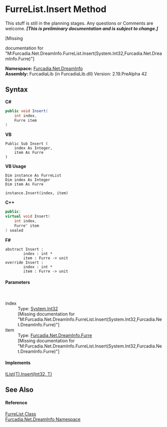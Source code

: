 # FurreList.Insert Method 
This stuff is still in the planning stages. Any questions or Comments are welcome. _**\[This is preliminary documentation and is subject to change.\]**_

\[Missing <summary> documentation for "M:Furcadia.Net.DreamInfo.FurreList.Insert(System.Int32,Furcadia.Net.DreamInfo.Furre)"\]

**Namespace:**&nbsp;<a href="N_Furcadia_Net_DreamInfo">Furcadia.Net.DreamInfo</a><br />**Assembly:**&nbsp;FurcadiaLib (in FurcadiaLib.dll) Version: 2.19.PreAlpha 42

## Syntax

**C#**<br />
``` C#
public void Insert(
	int index,
	Furre item
)
```

**VB**<br />
``` VB
Public Sub Insert ( 
	index As Integer,
	item As Furre
)
```

**VB Usage**<br />
``` VB Usage
Dim instance As FurreList
Dim index As Integer
Dim item As Furre

instance.Insert(index, item)
```

**C++**<br />
``` C++
public:
virtual void Insert(
	int index, 
	Furre^ item
) sealed
```

**F#**<br />
``` F#
abstract Insert : 
        index : int * 
        item : Furre -> unit 
override Insert : 
        index : int * 
        item : Furre -> unit 
```


#### Parameters
&nbsp;<dl><dt>index</dt><dd>Type: <a href="http://msdn2.microsoft.com/en-us/library/td2s409d" target="_blank">System.Int32</a><br />\[Missing <param name="index"/> documentation for "M:Furcadia.Net.DreamInfo.FurreList.Insert(System.Int32,Furcadia.Net.DreamInfo.Furre)"\]</dd><dt>item</dt><dd>Type: <a href="T_Furcadia_Net_DreamInfo_Furre">Furcadia.Net.DreamInfo.Furre</a><br />\[Missing <param name="item"/> documentation for "M:Furcadia.Net.DreamInfo.FurreList.Insert(System.Int32,Furcadia.Net.DreamInfo.Furre)"\]</dd></dl>

#### Implements
<a href="http://msdn2.microsoft.com/en-us/library/8zsfbxz8" target="_blank">IList(T).Insert(Int32, T)</a><br />

## See Also


#### Reference
<a href="T_Furcadia_Net_DreamInfo_FurreList">FurreList Class</a><br /><a href="N_Furcadia_Net_DreamInfo">Furcadia.Net.DreamInfo Namespace</a><br />